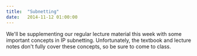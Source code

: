 ```yaml
---
title:  "Subnetting"
date:   2014-11-12 01:00:00
---
```


We'll be supplementing our regular lecture material this week with some important concepts in IP subnetting.  Unfortunately, the textbook and lecture notes don't fully cover these concepts, so be sure to come to class.
